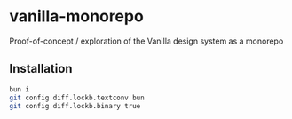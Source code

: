 # vanilla-monorepo
Proof-of-concept / exploration of the Vanilla design system as a monorepo

## Installation

```sh   
bun i
git config diff.lockb.textconv bun
git config diff.lockb.binary true
```

